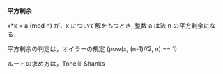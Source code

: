 <strong>平方剰余</strong>
<p>x*x = a (mod n) が，x について解をもつとき, 整数 a は法 n の平方剰余になる．</p>
<p>平方剰余の判定は，オイラーの規定 (pow(x, (n-1)//2, n) == 1)</p>
<p>ルートの求め方は，Tonelli-Shanks</p>
